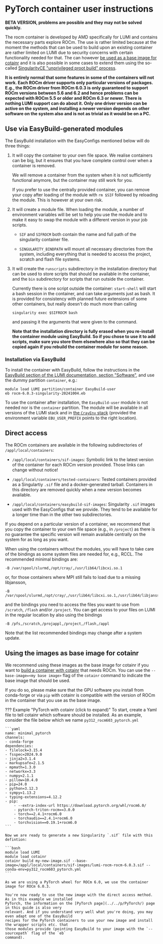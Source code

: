 # PyTorch container user instructions

**BETA VERSION, problems are possible and they may not be solved quickly.**

The rocm container is developed by AMD specifically for LUMI and contains the
necessary parts explore ROCm. The use is rather limited because at the moment
the methods that can be used to build upon an existing container are rather
limited on LUMI due to security concerns with certain functionality needed for 
that. The can however
[be used as a base image for cotainr](index.md#using-the-images-as-base-image-for-cotainr)
and it is also possible in some cases to extend them using the so-called
[SingularityCE "unprivileged proot build" process](https://docs.sylabs.io/guides/3.11/user-guide/build_a_container.html#unprivilged-proot-builds).

**It is entirely normal that some features in some of the containers will not work.
Each ROCm driver supports only particular versions of packages. E.g., the ROCm 
driver from ROCm 6.0.3 is only guaranteed to support ROCm versions between 5.6 and 
6.2 and hence problems can be expected with ROCm 5.5 or older and ROCm 6.3 or newer.
There is nothing LUMI
support can do about it. Only one driver version can be active on the system,
and installing a newer version depends on other software on the system also and
is not as trivial as it would be on a PC.**

## Use via EasyBuild-generated modules

The EasyBuild installation with the EasyConfigs mentioned below will do three things:

1.  It will copy the container to your own file space. We realise containers can be
    big, but it ensures that you have complete control over when a container is
    removed.
    
    We will remove a container from the system when it is not sufficiently functional
    anymore, but the container may still work for you.

    If you prefer to use the centrally provided container, you can remove your copy 
    after loading of the module with `rm $SIF` followed by reloading the module. This
    is however at your own risk. 

2.  It will create a module file. 
    When loading the module, a number of environment variables will
    be set to help you use the module and to make it easy to swap the module with a
    different version in your job scripts.
    
    -   `SIF` and `SIFROCM` both contain the name and full path of the singularity
        container file.
        
    -   `SINGULARITY_BINDPATH` will mount all necessary directories from the system,
        including everything that is needed to access the project, scratch and flash
        file systems.

3.  It will create the `runscripts` subdirectory in the installation directory that 
    can be used to store scripts that should be available in the container, and the
    `bin` subdirectory for scripts that run outside the container.

    Currently there is one script outside the container: `start-shell` will start a
    bash session in the container, and can take arguments just as bash. It is provided
    for consistency with planned future extensions of some other containers, but really
    doesn't do much more than calling

    ```
    singularity exec $SIFROCM bash
    ```

    and passing it the arguments that were given to the command.

    **Note that the installation directory is fully erased when you re-install the 
    container module using EasyBuild. So if you chose to use it to add scripts, make
    sure you store them elsewhere also so that they can be copied again if you 
    rebuild the container module for some reason.**


### Installation via EasyBuild

To install the container with EasyBuild, follow the instructions in the
[EasyBuild section of the LUMI documentation, section "Software"](https://docs.lumi-supercomputer.eu/software/installing/easybuild/),
and use the dummy partition `container`, e.g.:

```
module load LUMI partition/container EasyBuild-user
eb rocm-6.0.3-singularity-20241004.eb
```

To use the container after installation, the `EasyBuild-user` module is not needed nor
is the `container` partition. The module will be available in all versions of the LUMI stack
and in [the `CrayEnv` stack](https://docs.lumi-supercomputer.eu/runjobs/lumi_env/softwarestacks/#crayenv)
(provided the environment variable `EBU_USER_PREFIX` points to the right location).

## Direct access

The ROCm containers are available in the following subdirectories of `/appl/local/containers`:

-   `/appl/local/containers/sif-images`: Symbolic link to the latest version of the container
    for each ROCm version provided. Those links can change without notice!

-   `/appl/local/containers/tested-containers`: Tested containers provided as a Singulartiy `.sif` file
    and a docker-generated tarball. Containers in this directory are removed quickly when a new version
    becomes available.

-   `/appl/local/containers/easybuild-sif-images`: Singularity `.sif` images used with the EasyConfigs
    that we provide. They tend to be available for a longer time than in the other two subdirectories.

If you depend on a particular version of a container, we recommend that you copy the container to
your own file space (e.g., in `/project`) as there is no guarantee the specific version will remain
available centrally on the system for as long as you want.

When using the containers without the modules, you will have to take care of the bindings as some
system files are needed for, e.g., RCCL. The recommended minimal bindings are:

```
-B /var/spool/slurmd,/opt/cray/,/usr/lib64/libcxi.so.1
```

or, for those containers where MPI still fails to load due to a missing libjansson,

```
-B /var/spool/slurmd,/opt/cray/,/usr/lib64/libcxi.so.1,/usr/lib64/libjansson.so.4
```

and the bindings you need to access the files you want to use from `/scratch`, `/flash` and/or `/project`.
You can get access to your files on LUMI in the regular location by also using the bindings

```
-B /pfs,/scratch,/projappl,/project,/flash,/appl
```

Note that the list recommended bindings may change after a system update.


## Using the images as base image for cotainr

We recommend using these images as the base image for cotainr if you want to 
[build a container with cotainr](https://lumi-supercomputer-docs-preview.rahtiapp.fi/origin/pytorch/software/containers/singularity/#building-containers-using-the-cotainr-tool) 
that needs ROCm. You can use the `--base-image=<my base image>` flag of the `cotainr` command
to indicate the base image that should be used.

If you do so, please make sure that the GPU software you install from conda-forge or via `pip` 
with cotainr is compatible with the version of ROCm in the container that you use as the base
image.

??? Example "PyTorch with cotainr (click to expand)"
    To start, create a Yaml file to tell cotainr which software should be installed.
    As an example, consider the file below which we name `py312_rocm603_pytorch.yml`  

    ```yaml
    name: minimal_pytorch
    channels:
    - conda-forge
    dependencies:
    - filelock=3.15.4
    - fsspec=2024.9.0
    - jinja2=3.1.4
    - markupsafe=2.1.5
    - mpmath=1.3.0
    - networkx=3.3
    - numpy=2.1.1
    - pillow=10.4.0
    - pip=24.0
    - python=3.12.3
    - sympy=1.13.2
    - typing-extensions=4.12.2
    - pip:
        - --extra-index-url https://download.pytorch.org/whl/rocm6.0/
        - pytorch-triton-rocm==3.0.0
        - torch==2.4.1+rocm6.0
        - torchaudio==2.4.1+rocm6.0
        - torchvision==0.19.1+rocm6.0
    ```

    Now we are ready to generate a new Singularity `.sif` file with this defintion:

    ```bash
    module load LUMI
    module load cotainr
    cotainr build my-new-image.sif --base-image=/appl/local/containers/sif-images/lumi-rocm-rocm-6.0.3.sif --conda-env=py312_rocm603_pytorch.yml
    ```

    As we are using a PyTorch wheel for ROCm 6.0, we use the container image for ROCm 6.0.3.

    You're now ready to use the new image with the direct access method. As in this example we installed
    PyTorch, the information on the [PyTorch page](../../p/PyTorch/) page in this guide is also very
    relevant. And if you understand very well what you're doing, you may even adapt one of the EasyBuild
    recipes for the PyTorch containers to use your new image and install the wrapper scripts etc. that 
    those modules provide (pointing EasyBuild to your image with the `--sourcepath` flag of the `eb` 
    command).

